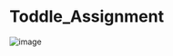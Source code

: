 # Toddle_Assignment

![image](https://github.com/kishanakbari8888/Toddle_Assignment/assets/88237282/c94025c7-7b59-4870-8e41-ab4e0ca239e7)
